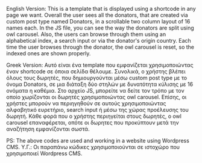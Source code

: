 English Version: This is a template that is displayed using a shortcode in any page we want. Overall the user sees all the donators, that are created via custom post type named Donators, in a scrollable two column layout of
16 names each. In the JS file, you can see the way the donators are split using owl carousel. Also, the users can browse through them using an alphabetical index, a search input or via the donator's origin country. Each time
the user browses through the donator, the owl carousel is reset, so the indexed ones are shown properly.

Greek Version: Αυτό είναι ένα template που εμφανίζεται χρησιμοποιώντας έναν shortcode σε όποια σελίδα θέλουμε. Συνολικά, ο χρήστης βλέπει όλους τους δωρητές, που δημιουργούνται μέσω custom post type με το όνομα Donators,
σε μια διάταξη δύο στηλών με δυνατότητα κύλισης με 16 ονόματα η καθέμια. Στο αρχείο JS, μπορείτε να δείτε τον τρόπο με τον οποίο χωρίζονται οι δωρητές χρησιμοποιώντας owl carousel. Επίσης, οι χρήστες μπορούν να περιηγηθούν
σε αυτούς χρησιμοποιώντας αλφαβητικό ευρετήριο, search input ή μέσω της χώρας προέλευσης του δωρητή. Κάθε φορά που ο χρήστης περιηγείται στους δωρητές, ο owl carousel επαναφέρεται, οπότε οι δωρητες που προκύπτουν μετά την 
αναζήτηση εμφανίζονται σωστά.

PS: The above codes are used and working in a website using Wordpress CMS.
Υ.Γ.: Οι παραπάνω κώδικες χρησιμοποιούνται σε ιστοχώρο που χρησιμοποιεί Wordpress CMS.
